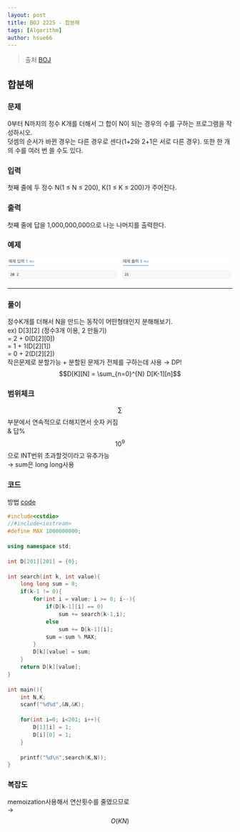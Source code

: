 ```yaml
---
layout: post
title: BOJ 2225 - 합분해
tags: [Algorithm]
author: hsue66 
---
```


> 출처 [BOJ](https://www.acmicpc.net/problem/2225)

합분해
--------------
### 문제
0부터 N까지의 정수 K개를 더해서 그 합이 N이 되는 경우의 수를 구하는 프로그램을 작성하시오.  
덧셈의 순서가 바뀐 경우는 다른 경우로 센다(1+2와 2+1은 서로 다른 경우). 또한 한 개의 수를 여러 번 쓸 수도 있다.
### 입력
첫째 줄에 두 정수 N(1 ≤ N ≤ 200), K(1 ≤ K ≤ 200)가 주어진다.
### 출력
첫째 줄에 답을 1,000,000,000으로 나눈 나머지를 출력한다.
### 예제 
![문제](/assets/img/postimg/boj2225.png)

* * *
### 풀이
정수K개를 더해서 N을 만드는 동작이 어떤형태인지 분해해보기.  
ex) D[3][2] (정수3개 이용, 2 만들기)  
= 2 + 0(D[2][0])  
= 1 + 1(D[2][1])  
= 0 + 2(D[2][2])  
작은문제로 분할가능 + 분할된 문제가 전체를 구하는데 사용 → DP!  
$$D[K][N] = \sum_{n=0}^{N} D[K-1][n]$$
### 범위체크
$$\sum$$부분에서 연속적으로 더해지면서 숫자 커짐  
& 답%$$10^9$$으로 INT번위 초과할것이라고 유추가능  
→ sum은 long long사용
### 코드
방법 [code](https://github.com/Hsue66/Algo/blob/master/BOJ/n2225.cpp)
```cpp
#include<cstdio>
//#include<iostream>
#define MAX 1000000000;

using namespace std;

int D[201][201] = {0};

int search(int k, int value){
	long long sum = 0;
	if(k-1 != 0){
		for(int i = value; i >= 0; i--){
			if(D[k-1][i] == 0)
				sum += search(k-1,i);
			else
				sum += D[k-1][i];
			sum = sum % MAX;
		}
		D[k][value] = sum;
	}
	return D[k][value];
}

int main(){
	int N,K;
	scanf("%d%d",&N,&K);

	for(int i=0; i<201; i++){
		D[1][i] = 1;
		D[i][0] = 1;
	}
	
	printf("%d\n",search(K,N));
}
```
### 복잡도
memoization사용해서 연산횟수를 줄였으므로   
→ $$O(KN)$$ 
